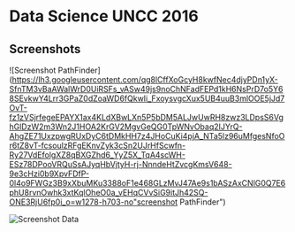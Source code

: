 # Data Science UNCC 2016

## Screenshots

![Screenshot PathFinder](https://lh3.googleusercontent.com/qg8lCffXoGcyH8kwfNec4djyPDn1yX-SfnTM3vBaAWalWrD0UiRSFs_vASw49js9noChNFadFEPd1kH6NsPrD7o5Y68SEvkwY4Lrr3GPaZ0dZoaWD6fQkwIi_FxoysvgcXux5UB4uuB3mlOOE5jJd7OvT-fz1zVSjrfegeEPAYX1ax4KLdXBwLXn5P5bDM5ALJwUwRH8zwz3LDpsS6VghGlDzW2m3Wn2J1HOA2KrGV2MgvGeQG0TpWNvObaq2IJYrQ-AhgZE71UxzpwgRUxDyC6tDMkHH7z4JHoCuKi4pjA_NTa5lz96uMfgesNfoOr6tZ8vT-fcsoulzRFgEKnvZyk3cSn2UJrHfScwfn-Ry27VdEfolgXZ8qBXGZhd6_YyZ5X_TqA4scWH-ESz78DPooVRQuSsAJyqHbVjtyH-rj-NnndeHtZvcgKmsV648-9e3cHzi0b9XpvFDfP-0l4o9FWGz3B9xXbuMKu3388oF1e468GLzMvJ47Ae9s1bASzAxCNlG0Q7E6phU8rvnOwhk3xtKqlOheO0a_vEHqCVvSiG9itJh42SQ-ONE3RjU6fp0i_o=w1278-h703-no"screenshot PathFinder")


![Screenshot Data](https://lh3.googleusercontent.com/qg8lCffXoGcyH8kwfNec4djyPDn1yX-SfnTM3vBaAWalWrD0UiRSFs_vASw49js9noChNFadFEPd1kH6NsPrD7o5Y68SEvkwY4Lrr3GPaZ0dZoaWD6fQkwIi_FxoysvgcXux5UB4uuB3mlOOE5jJd7OvT-fz1zVSjrfegeEPAYX1ax4KLdXBwLXn5P5bDM5ALJwUwRH8zwz3LDpsS6VghGlDzW2m3Wn2J1HOA2KrGV2MgvGeQG0TpWNvObaq2IJYrQ-AhgZE71UxzpwgRUxDyC6tDMkHH7z4JHoCuKi4pjA_NTa5lz96uMfgesNfoOr6tZ8vT-fcsoulzRFgEKnvZyk3cSn2UJrHfScwfn-Ry27VdEfolgXZ8qBXGZhd6_YyZ5X_TqA4scWH-ESz78DPooVRQuSsAJyqHbVjtyH-rj-NnndeHtZvcgKmsV648-9e3cHzi0b9XpvFDfP-0l4o9FWGz3B9xXbuMKu3388oF1e468GLzMvJ47Ae9s1bASzAxCNlG0Q7E6phU8rvnOwhk3xtKqlOheO0a_vEHqCVvSiG9itJh42SQ-ONE3RjU6fp0i_o=w1278-h703-no "screenshot Data")
